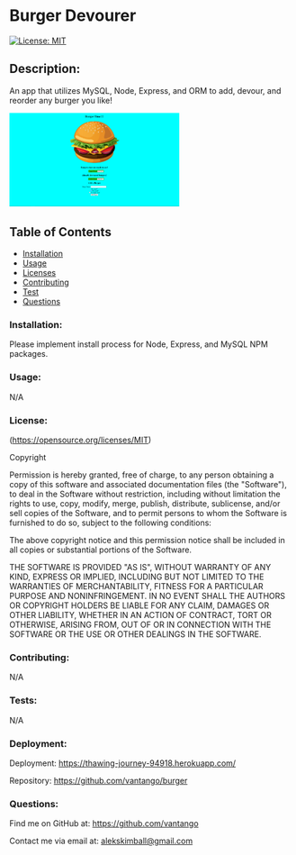 
# Burger Devourer
[![License: MIT](https://img.shields.io/badge/License-MIT-yellow.svg)](https://opensource.org/licenses/MIT)
    
## Description: 
An app that utilizes MySQL, Node, Express, and ORM to add, devour, and reorder any burger you like!

<img src="https://github.com/vantango/burger/blob/main/public/assets/img/Burger_Devourer.PNG?raw=true" alt="burger_devourer_screenshot" style="max-width: 60%">
            
## Table of Contents
- [Installation](#Installation)
- [Usage](#Usage)
- [Licenses](#Licenses)
- [Contributing](#Contributing)
- [Test](#Test)
- [Questions](#Questions)
            
### Installation: 
 Please implement install process for Node, Express, and MySQL NPM packages.
            
### Usage: 
N/A
            
### License:
(https://opensource.org/licenses/MIT)

Copyright <YEAR> <COPYRIGHT HOLDER>

Permission is hereby granted, free of charge, to any person obtaining a copy of this software and associated documentation files (the "Software"), to deal in the Software without restriction, including without limitation the rights to use, copy, modify, merge, publish, distribute, sublicense, and/or sell copies of the Software, and to permit persons to whom the Software is furnished to do so, subject to the following conditions:
                
The above copyright notice and this permission notice shall be included in all copies or substantial portions of the Software.
                
THE SOFTWARE IS PROVIDED "AS IS", WITHOUT WARRANTY OF ANY KIND, EXPRESS OR IMPLIED, INCLUDING BUT NOT LIMITED TO THE WARRANTIES OF MERCHANTABILITY, FITNESS FOR A PARTICULAR PURPOSE AND NONINFRINGEMENT. IN NO EVENT SHALL THE AUTHORS OR COPYRIGHT HOLDERS BE LIABLE FOR ANY CLAIM, DAMAGES OR OTHER LIABILITY, WHETHER IN AN ACTION OF CONTRACT, TORT OR OTHERWISE, ARISING FROM, OUT OF OR IN CONNECTION WITH THE SOFTWARE OR THE USE OR OTHER DEALINGS IN THE SOFTWARE.
            
### Contributing:
N/A
            
### Tests: 
N/A

### Deployment:
Deployment: https://thawing-journey-94918.herokuapp.com/

Repository: https://github.com/vantango/burger
            
### Questions:
Find me on GitHub at: https://github.com/vantango

Contact me via email at: alekskimball@gmail.com